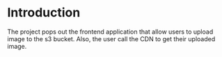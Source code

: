 # Introduction

The project pops out the frontend application that allow users to upload image to the s3 bucket. Also, the user call the CDN to get their uploaded image.
